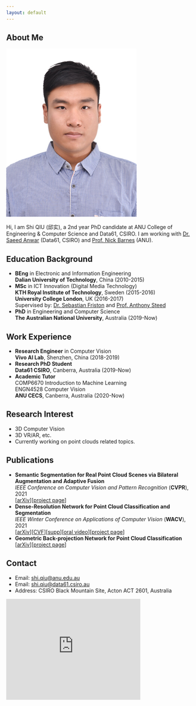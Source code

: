 ```yaml
---
layout: default
---
```


## About Me
<img class="profile-picture" src="me.jpg">

Hi, I am Shi QIU (邱实), a 2nd year PhD candidate at ANU College of Engineering & Computer Science and Data61, CSIRO. I am working with [Dr. Saeed Anwar](https://saeed-anwar.github.io/) (Data61, CSIRO) and [Prof. Nick Barnes](http://users.cecs.anu.edu.au/~nmb/) (ANU).

## Education Background
* **BEng** in Electronic and Information Engineering  
**Dalian University of Technology**, China (2010-2015)
* **MSc** in ICT Innovation (Digital Media Technology)  
**KTH Royal Institute of Technology**, Sweden (2015-2016)  
**University College London**, UK (2016-2017)  
Supervised by: [Dr. Sebastian Friston](https://wp.cs.ucl.ac.uk/sebastianfriston/) and [Prof. Anthony Steed](https://wp.cs.ucl.ac.uk/anthonysteed/)
* **PhD** in Engineering and Computer Science  
**The Australian National University**, Australia (2019-Now)

## Work Experience
* **Research Engineer** in Computer Vision  
**Vivo AI Lab**, Shenzhen, China (2018-2019)
* **Research PhD Student**  
**Data61 CSIRO**, Canberra, Australia (2019-Now)
* **Academic Tutor**  
COMP6670 Introduction to Machine Learning  
ENGN4528 Computer Vision  
**ANU CECS**, Canberra, Australia (2020-Now)

## Research Interest
* 3D Computer Vision
* 3D VR/AR, etc.  
* Currently working on point clouds related topics.

## Publications
* **Semantic Segmentation for Real Point Cloud Scenes via Bilateral Augmentation and Adaptive Fusion**   
*IEEE Conference on Computer Vision and Pattern Recognition* (**CVPR**), 2021  
[[arXiv](https://arxiv.org/abs/2103.07074)][[project page](https://github.com/ShiQiu0419/BAAF-Net)]
* **Dense-Resolution Network for Point Cloud Classification and Segmentation**   
*IEEE Winter Conference on Applications of Computer Vision* (**WACV**), 2021  
[[arXiv](https://arxiv.org/abs/2005.06734)][[CVF](https://openaccess.thecvf.com/content/WACV2021/papers/Qiu_Dense-Resolution_Network_for_Point_Cloud_Classification_and_Segmentation_WACV_2021_paper.pdf)][[supp](https://openaccess.thecvf.com/content/WACV2021/supplemental/Qiu_Dense-Resolution_Network_for_WACV_2021_supplemental.pdf)][[oral video](https://youtu.be/TnbksHzaJzw)][[project page](https://github.com/ShiQiu0419/DRNet)] 
* **Geometric Back-projection Network for Point Cloud Classification**  
[[arXiv](https://arxiv.org/abs/1911.12885)][[project page](https://github.com/ShiQiu0419/GFNet)] 

## Contact
* Email: [shi.qiu@anu.edu.au](mailto:shi.qiu@anu.edu.au)
* Email: [shi.qiu@data61.csiro.au](mailto:shi.qiu@data61.csiro.au)  
* Address: CSIRO Black Mountain Site, Acton ACT 2601, Australia

<iframe src="https://www.google.com/maps/embed?pb=!1m18!1m12!1m3!1d3257.3150331093275!2d149.11207371524776!3d-35.27329288029144!2m3!1f0!2f0!3f0!3m2!1i1024!2i768!4f13.1!3m3!1m2!1s0x6b164d5015c519f7%3A0x69c625c19efc4ddd!2sCSIRO%20-%20Synergy%20Building!5e0!3m2!1szh-CN!2sau!4v1574399971406!5m2!1szh-CN!2sau" width="360" height="270" frameborder="0" style="border:0;" allowfullscreen=""></iframe>
